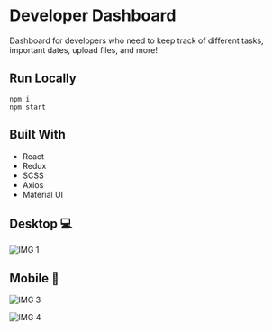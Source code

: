 # Developer Dashboard

Dashboard for developers who need to keep track of different tasks, important dates, upload files, and more!

## Run Locally

```
npm i
npm start
```

## Built With

* React
* Redux
* SCSS
* Axios
* Material UI

## Desktop 💻

![IMG 1](https://i.postimg.cc/KjxRhwTj/Screen-Shot-2019-05-03-at-10-03-18-AM.png)


## Mobile 📱

![IMG 3](https://i.postimg.cc/j5RH0SG5/dashboard-mobile1.png)

![IMG 4](https://i.postimg.cc/0QZp8qsC/dashboard-mobile2.png)
